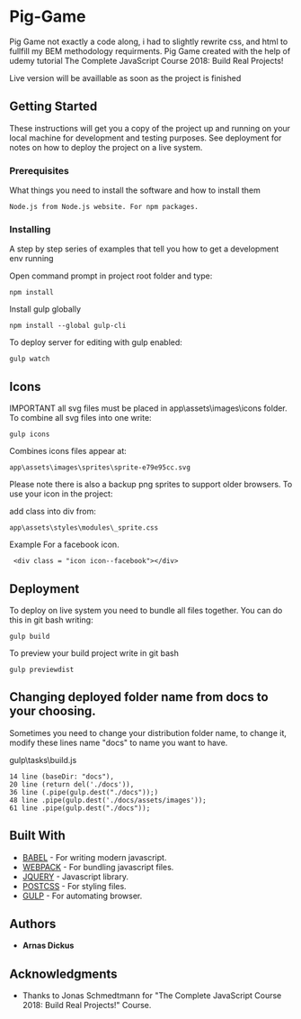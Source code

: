 # Pig-Game

Pig Game not exactly a code along, i had to slightly rewrite css, and html to fullfill my BEM methodology requirments.
Pig Game created with the help of udemy tutorial The Complete JavaScript Course 2018: Build Real Projects!



Live version will be availlable as soon as the project is finished

## Getting Started

These instructions will get you a copy of the project up and running on your local machine for development and testing purposes. See deployment for notes on how to deploy the project on a live system.

### Prerequisites

What things you need to install the software and how to install them

```
Node.js from Node.js website. For npm packages.
```

### Installing

A step by step series of examples that tell you how to get a development env running

Open command prompt in project root folder and type:

```
npm install
```
Install gulp globally

```
npm install --global gulp-cli
```

To deploy server for editing with gulp enabled:
```
gulp watch
```
## Icons

IMPORTANT all svg files must be placed in app\assets\images\icons folder.
To combine all svg files into one write:

```
gulp icons
```

Combines icons files appear at:

```
app\assets\images\sprites\sprite-e79e95cc.svg
```
Please note there is also a backup png sprites to support older browsers.
To use your icon in the project:

add class into div from:
```
app\assets\styles\modules\_sprite.css
```
Example For a facebook icon.
```
 <div class = "icon icon--facebook"></div>
```
## Deployment

To deploy on live system you need to bundle all files together. You can do this in git bash writing:

```
gulp build
```
To preview your build project write in git bash

```
gulp previewdist
```
## Changing deployed folder name from docs to your choosing.

Sometimes you need to change your distribution folder name, to change it,
modify these lines name "docs" to name you want to have.

gulp\tasks\build.js
```
14 line (baseDir: "docs"),
20 line (return del('./docs')),
36 line (.pipe(gulp.dest("./docs"));)
48 line .pipe(gulp.dest('./docs/assets/images'));
61 line .pipe(gulp.dest("./docs"));
```

## Built With

* [BABEL](https://github.com/babel/babel) - For writing modern javascript.
* [WEBPACK](https://github.com/webpack/webpack) - For bundling javascript files.
* [JQUERY](https://github.com/jquery/jquery) - Javascript library.
* [POSTCSS](https://github.com/postcss/postcss) - For styling files.
* [GULP](https://github.com/gulpjs/gulp) - For automating browser.

## Authors

* **Arnas Dickus**

## Acknowledgments

* Thanks to Jonas Schmedtmann for "The Complete JavaScript Course 2018: Build Real Projects!" Course.

